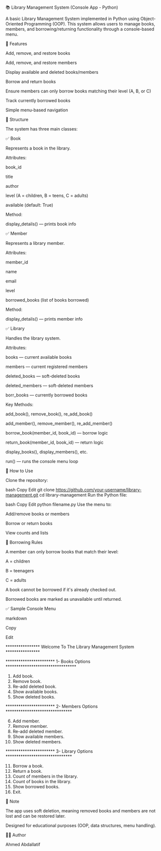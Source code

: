 📚 Library Management System (Console App - Python)

A basic Library Management System implemented in Python using Object-Oriented Programming (OOP). This system allows users to manage books, members, and borrowing/returning functionality through a console-based menu.

🧠 Features

Add, remove, and restore books

Add, remove, and restore members

Display available and deleted books/members

Borrow and return books

Ensure members can only borrow books matching their level (A, B, or C)

Track currently borrowed books

Simple menu-based navigation

🧩 Structure

The system has three main classes:

✅ Book

Represents a book in the library.

Attributes:

book_id

title

author

level (A = children, B = teens, C = adults)

available (default: True)

Method:

display_details() — prints book info

✅ Member

Represents a library member.

Attributes:

member_id

name

email

level

borrowed_books (list of books borrowed)

Method:

display_details() — prints member info

✅ Library

Handles the library system.

Attributes:

books — current available books

members — current registered members

deleted_books — soft-deleted books

deleted_members — soft-deleted members

borr_books — currently borrowed books

Key Methods:

add_book(), remove_book(), re_add_book()

add_member(), remove_member(), re_add_member()

borrow_book(member_id, book_id) — borrow logic

return_book(member_id, book_id) — return logic

display_books(), display_members(), etc.

run() — runs the console menu loop

🧪 How to Use

Clone the repository:

bash
Copy
Edit
git clone https://github.com/your-username/library-management.git
cd library-management
Run the Python file:

bash
Copy
Edit
python filename.py
Use the menu to:

Add/remove books or members

Borrow or return books

View counts and lists

🔐 Borrowing Rules

A member can only borrow books that match their level:

A = children

B = teenagers

C = adults

A book cannot be borrowed if it's already checked out.

Borrowed books are marked as unavailable until returned.

✅ Sample Console Menu

markdown

Copy

Edit

**************** Welcome To The Library Management System ****************

*********************** 1- Books Options *********************************

1. Add book.
2. Remove book.
3. Re-add deleted book.
4. Show available books.
5. Show deleted books.

*********************** 2- Members Options *******************************

6. Add member.
7. Remove member.
8. Re-add deleted member.
9. Show available members.
10. Show deleted members.

*********************** 3- Library Options *******************************

11. Borrow a book.
12. Return a book.
13. Count of members in the library.
14. Count of books in the library.
15. Show borrowed books.
16. Exit.

📌 Note

The app uses soft deletion, meaning removed books and members are not lost and can be restored later.

Designed for educational purposes (OOP, data structures, menu handling).

🧑‍💻 Author

Ahmed Abdallatif
